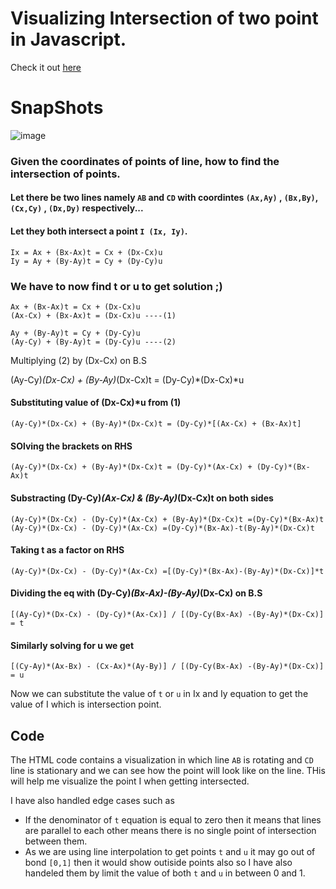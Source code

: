 # Visualizing Intersection of two point in Javascript.

Check it out [here](https://intersection-visualizer.shashankbhosagi.com/)

# SnapShots
![image](https://github.com/shashankbhosagi/Intersection-of-two-lines/assets/78866224/89a3240b-a333-4d0f-a2c8-b226302213c3)


### Given the coordinates of points of line, how to find the intersection of points.

#### Let there be two lines namely `AB` and `CD` with coordintes `(Ax,Ay)` , `(Bx,By)`, `(Cx,Cy)` , `(Dx,Dy)` respectively...
#### Let they both intersect a point `I (Ix, Iy)`.
```
Ix = Ax + (Bx-Ax)t = Cx + (Dx-Cx)u
Iy = Ay + (By-Ay)t = Cy + (Dy-Cy)u
```
### We have to now find t or u to get solution ;)
```
Ax + (Bx-Ax)t = Cx + (Dx-Cx)u
(Ax-Cx) + (Bx-Ax)t = (Dx-Cx)u ----(1)
```
```
Ay + (By-Ay)t = Cy + (Dy-Cy)u
(Ay-Cy) + (By-Ay)t = (Dy-Cy)u ----(2)
```
Multiplying (2) by (Dx-Cx) on B.S

(Ay-Cy)*(Dx-Cx) + (By-Ay)*(Dx-Cx)t = (Dy-Cy)*(Dx-Cx)*u

#### Substituting value of (Dx-Cx)*u from (1)
```
(Ay-Cy)*(Dx-Cx) + (By-Ay)*(Dx-Cx)t = (Dy-Cy)*[(Ax-Cx) + (Bx-Ax)t]
```
#### SOlving the brackets on RHS
```
(Ay-Cy)*(Dx-Cx) + (By-Ay)*(Dx-Cx)t = (Dy-Cy)*(Ax-Cx) + (Dy-Cy)*(Bx-Ax)t

```
#### Substracting (Dy-Cy)*(Ax-Cx) & (By-Ay)*(Dx-Cx)t on both sides

```
(Ay-Cy)*(Dx-Cx) - (Dy-Cy)*(Ax-Cx) + (By-Ay)*(Dx-Cx)t =(Dy-Cy)*(Bx-Ax)t
(Ay-Cy)*(Dx-Cx) - (Dy-Cy)*(Ax-Cx) =(Dy-Cy)*(Bx-Ax)-t(By-Ay)*(Dx-Cx)t

```
#### Taking t as a factor on RHS
```
(Ay-Cy)*(Dx-Cx) - (Dy-Cy)*(Ax-Cx) =[(Dy-Cy)*(Bx-Ax)-(By-Ay)*(Dx-Cx)]*t

```
#### Dividing the eq with (Dy-Cy)*(Bx-Ax)-(By-Ay)*(Dx-Cx) on B.S
```
[(Ay-Cy)*(Dx-Cx) - (Dy-Cy)*(Ax-Cx)] / [(Dy-Cy(Bx-Ax) -(By-Ay)*(Dx-Cx)] = t

```

#### Similarly solving for u we get 
```
[(Cy-Ay)*(Ax-Bx) - (Cx-Ax)*(Ay-By)] / [(Dy-Cy(Bx-Ax) -(By-Ay)*(Dx-Cx)] = u
```

Now we can substitute the value of `t` or `u` in Ix and Iy equation to get the value of I which is intersection point.


## Code

The HTML code contains a visualization in which line `AB` is rotating and `CD` line is stationary and we can see how the point will look like on the line. THis will help me visualize the point I when getting intersected.

I have also handled edge cases such as 
- If the denominator of `t` equation is equal to zero then it means that lines are parallel to each other means there is no single point of intersection between them.
- As we are using line interpolation to get points `t` and `u` it may go out of bond `[0,1]` then it would show outiside points also so I have also handeled them by limit the value of both `t` and `u` in between 0 and 1.
    
